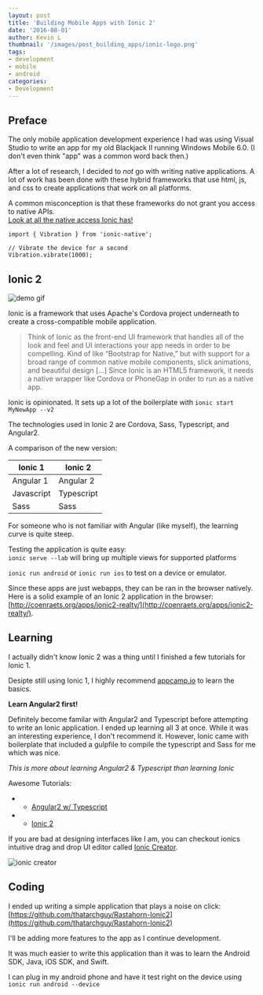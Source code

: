 ```yaml
---
layout: post
title: 'Building Mobile Apps with Ionic 2'
date: '2016-08-01'
author: Kevin L
thumbnail: '/images/post_building_apps/ionic-logo.png'
tags:
- development
- mobile
- android
categories:
- Development
---
```


## Preface

The only mobile application development experience I had was using Visual Studio to write an app for my old Blackjack II running Windows Mobile 6.0. (I don't even think "app" was a common word back then.)

After a lot of research, I decided to _not_ go with writing native applications. A lot of work has been done with these hybrid frameworks that use html, js, and css to create applications that work on all platforms.

A common misconception is that these frameworks do not grant you access to native APIs.  
[Look at all the native access Ionic has!](http://ionicframework.com/docs/v2/native/)

```
import { Vibration } from 'ionic-native';

// Vibrate the device for a second
Vibration.vibrate(1000);

```


## Ionic 2

![demo gif](http://ionicframework.com/img/blog/popover-preview.gif)

Ionic is a framework that uses Apache's Cordova project underneath to create a cross-compatible mobile application.

>Think of Ionic as the front-end UI framework that handles all of the look and feel and UI interactions your app needs in order to be compelling. Kind of like “Bootstrap for Native,” but with support for a broad range of common native mobile components, slick animations, and beautiful design
[...]
Since Ionic is an HTML5 framework, it needs a native wrapper like Cordova or PhoneGap in order to run as a native app.


Ionic is opinionated. It sets up a lot of the boilerplate with `ionic start MyNewApp --v2`

The technologies used in Ionic 2 are Cordova, Sass, Typescript, and Angular2.

A comparison of the new version:

| Ionic 1    | Ionic 2    |
|------------|------------|
| Angular 1  | Angular 2  |
| Javascript | Typescript |
| Sass       | Sass       |

For someone who is not familiar with Angular (like myself), the learning curve is quite steep.

Testing the application is quite easy:  
`ionic serve --lab` will bring up multiple views for supported platforms

`ionic run android` or `ionic run ios` to test on a device or emulator.

Since these apps are just webapps, they can be ran in the browser natively.  
Here is a solid example of an Ionic 2 application in the browser:  
[http://coenraets.org/apps/ionic2-realty/](http://coenraets.org/apps/ionic2-realty/).
## Learning

I actually didn't know Ionic 2 was a thing until I finished a few tutorials for Ionic 1.

Desipte still using Ionic 1, I highly recommend [appcamp.io](http://appcamp.io/) to learn the basics.


**Learn Angular2 first!**

Definitely become familar with Angular2 and Typescript before attempting to write an Ionic application. I ended up learning all 3 at once. While it was an interesting experience, I don't recommend it. However, Ionic came with boilerplate that included a gulpfile to compile the typescript and Sass for me which was nice.  

_This is more about learning Angular2 & Typescript than learning Ionic_


Awesome Tutorials:

 - - [Angular2 w/ Typescript](https://angular.io/docs/ts/latest/tutorial/)  
 - - [Ionic 2](http://ionicframework.com/docs/v2/getting-started/tutorial/)

If you are bad at designing interfaces like I am, you can checkout ionics intuitive drag and drop UI editor called [Ionic Creator](http://ionic.io/products/creator).

![ionic creator](http://ionicframework.com.s3.amazonaws.com/blog/creator/creator-header.png)
## Coding

I ended up writing a simple application that plays a noise on click:  
[https://github.com/thatarchguy/Rastahorn-Ionic2](https://github.com/thatarchguy/Rastahorn-Ionic2)

I'll be adding more features to the app as I continue development.

It was much easier to write this application than it was to learn the Android SDK, Java, iOS SDK, and Swift.

I can plug in my android phone and have it test right on the device using `ionic run android --device`
